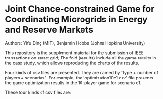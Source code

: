 # Joint Chance-constrained Game for Coordinating Microgrids in Energy and Reserve Markets

Authors: Yifu Ding (MIT), Benjamin Hobbs (Johns Hopkins University)


This repository is the supplement material for the submission of IEEE transactions on smart grid; The fold (results) include all the game results in the case study, which allows reproducing the charts of the results.


Four kinds of csv files are presented. They are named by "type + number of players + scenarios". For example, the 'optimization10c1.csv' file presents the game optimization results in the 10-player game for scenario c1. 

These four kinds of csv files are:





